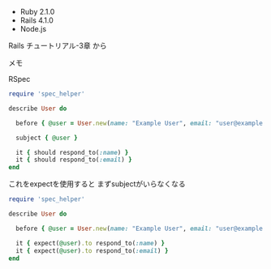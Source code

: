  * Ruby 2.1.0 
 * Rails 4.1.0
 * Node.js

Rails チュートリアル-3章 から


メモ

RSpec
```ruby
require 'spec_helper'

describe User do

  before { @user = User.new(name: "Example User", email: "user@example.com") }

  subject { @user }

  it { should respond_to(:name) }
  it { should respond_to(:email) }
end
```

これをexpectを使用すると
まずsubjectがいらなくなる

```ruby
require 'spec_helper'

describe User do

  before { @user = User.new(name: "Example User", email: "user@example.com") }

  it { expect(@user).to respond_to(:name) }
  it { expect(@user).to respond_to(:email) }
end
```

